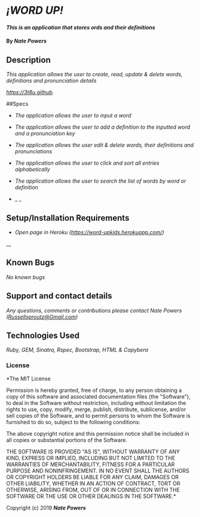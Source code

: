 # _¡WORD UP!_

#### _This is an application that stores ords and their definitions_

#### By _**Nate Powers**_

## Description

_This application allows the user to create, read, update & delete words, definitions and pronunciation details_

_https://3t8u.github._

##Specs

* _The application allows the user to input a word_

* _The application allows the user to add a definition to the inputted word and a pronunciation key_

* _The application allows the user edit & delete words, their definitions and pronunciations_

* _The application allows the user to click and sort all entries alphabetically_

* _The application allows the user to search the list of words by word or definition_

* _  _







## Setup/Installation Requirements

* _Open page in Heroku (https://word-upkids.herokuapp.com/)_


__

## Known Bugs

_No known bugs_

## Support and contact details

_Any questions, comments or contributions please contact Nate Powers (Russellsproutz@Gmail.com)_

## Technologies Used

_Ruby, GEM, Sinatra, Rspec, Bootstrap, HTML & Capybera_

### License

*The MIT License


Permission is hereby granted, free of charge, to any person obtaining a copy
of this software and associated documentation files (the "Software"), to deal
in the Software without restriction, including without limitation the rights
to use, copy, modify, merge, publish, distribute, sublicense, and/or sell
copies of the Software, and to permit persons to whom the Software is
furnished to do so, subject to the following conditions:

The above copyright notice and this permission notice shall be included in
all copies or substantial portions of the Software.

THE SOFTWARE IS PROVIDED "AS IS", WITHOUT WARRANTY OF ANY KIND, EXPRESS OR
IMPLIED, INCLUDING BUT NOT LIMITED TO THE WARRANTIES OF MERCHANTABILITY,
FITNESS FOR A PARTICULAR PURPOSE AND NONINFRINGEMENT. IN NO EVENT SHALL THE
AUTHORS OR COPYRIGHT HOLDERS BE LIABLE FOR ANY CLAIM, DAMAGES OR OTHER
LIABILITY, WHETHER IN AN ACTION OF CONTRACT, TORT OR OTHERWISE, ARISING FROM,
OUT OF OR IN CONNECTION WITH THE SOFTWARE OR THE USE OR OTHER DEALINGS IN
THE SOFTWARE.*

Copyright (c) 2019 **_Nate Powers_**
